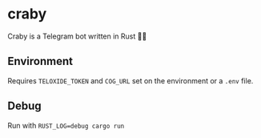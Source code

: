 # craby

Craby is a Telegram bot  written in Rust 🤖🦀

## Environment

Requires `TELOXIDE_TOKEN` and `COG_URL` set on the environment or a `.env` file.

## Debug

Run with `RUST_LOG=debug cargo run`
